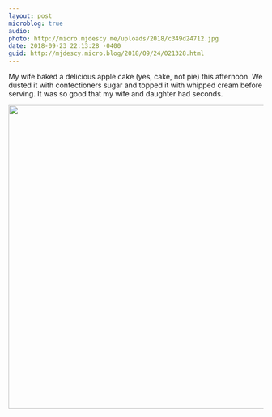```yaml
---
layout: post
microblog: true
audio: 
photo: http://micro.mjdescy.me/uploads/2018/c349d24712.jpg
date: 2018-09-23 22:13:28 -0400
guid: http://mjdescy.micro.blog/2018/09/24/021328.html
---
```

My wife baked a delicious apple cake (yes, cake, not pie) this afternoon. We dusted it with confectioners sugar and topped it with whipped cream before serving. It was so good that my wife and daughter had seconds.

<img src="http://micro.mjdescy.me/uploads/2018/c349d24712.jpg" width="600" height="600" />
